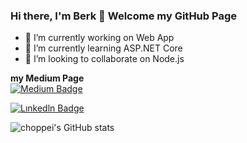 ### Hi there, I'm Berk 👋 Welcome my GitHub Page

- 🔭 I’m currently working on Web App
- 🌱 I’m currently learning ASP.NET Core
- 👯 I’m looking to collaborate on Node.js


**my Medium Page**<br>
[![Medium Badge](https://img.shields.io/badge/-Medium-757575?style=flat-quare&labelColor=757575&logo=Medium&logoColor=white&link=link)](https://medium.com/@berk.kucukogluu)

[![Lınkedln Badge](https://img.shields.io/badge/-Lınkedln-757575?style=flat-quare&labelColor=0A66C2&logo=Lınkedln&logoColor=0A66C2&link=link)](https://www.linkedin.com/in/berk-k%C3%BC%C3%A7%C3%BCko%C4%9Flu-66973b130/)



![choppei's GitHub stats](https://github-readme-stats.vercel.app/api?username=choppei&theme=dark&show_icons=true)



